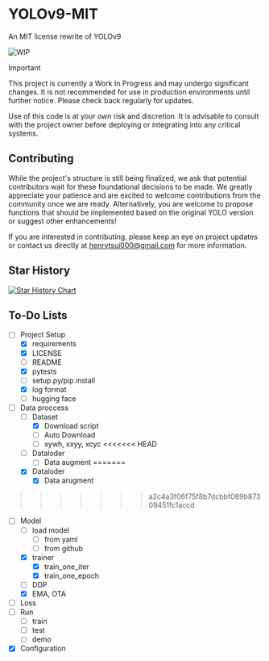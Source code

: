 # YOLOv9-MIT
An MIT license rewrite of YOLOv9

![WIP](https://img.shields.io/badge/status-WIP-orange)
> [!IMPORTANT]
> This project is currently a Work In Progress and may undergo significant changes. It is not recommended for use in production environments until further notice. Please check back regularly for updates.
> 
> Use of this code is at your own risk and discretion. It is advisable to consult with the project owner before deploying or integrating into any critical systems.

## Contributing

While the project's structure is still being finalized, we ask that potential contributors wait for these foundational decisions to be made. We greatly appreciate your patience and are excited to welcome contributions from the community once we are ready. Alternatively, you are welcome to propose functions that should be implemented based on the original YOLO version or suggest other enhancements! 

If you are interested in contributing, please keep an eye on project updates or contact us directly at [henrytsui000@gmail.com](mailto:henrytsui000@gmail.com) for more information.

## Star History

[![Star History Chart](https://api.star-history.com/svg?repos=WongKinYiu/yolov9mit&type=Date)](https://star-history.com/#WongKinYiu/yolov9mit&Date)

## To-Do Lists
- [ ] Project Setup
    - [X] requirements
    - [x] LICENSE
    - [ ] README
    - [x] pytests
    - [ ] setup.py/pip install
    - [x] log format
    - [ ] hugging face
- [ ] Data proccess
    - [ ] Dataset
        - [x] Download script
        - [ ] Auto Download
        - [ ] xywh, xxyy, xcyc
<<<<<<< HEAD
    - [ ] Dataloder
        - [ ] Data augment
=======
    - [x] Dataloder
        - [x] Data arugment
>>>>>>> a2c4a3f06f75f8b7dcbbf089b87309451fc1accd
- [ ] Model
    - [ ] load model
        - [ ] from yaml
        - [ ] from github
    - [x] trainer
        - [x] train_one_iter
        - [x] train_one_epoch
    - [ ] DDP
    - [x] EMA, OTA
- [ ] Loss
- [ ] Run
    - [ ] train
    - [ ] test
    - [ ] demo
- [x] Configuration
